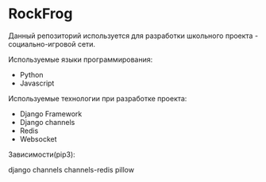 # RockFrog

Данный репозиторий используется для разработки школьного проекта - социально-игровой сети.

Используемые языки программирования:

- Python
- Javascript

Используемые технологии при разработке проекта:

- Django Framework
- Django channels
- Redis
- Websocket

Зависимости(pip3):

django
channels
channels-redis
pillow
